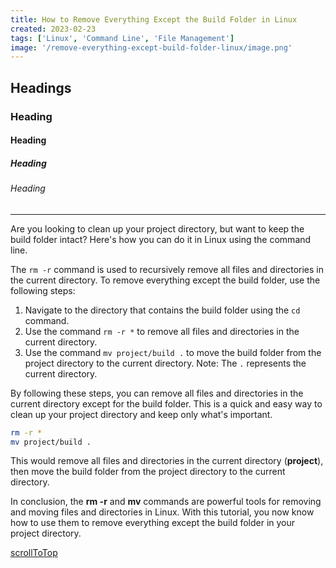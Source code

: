 ```yaml
---
title: How to Remove Everything Except the Build Folder in Linux
created: 2023-02-23
tags: ['Linux', 'Command Line', 'File Management']
image: '/remove-everything-except-build-folder-linux/image.png'
---
```


## Headings

### Heading

#### Heading

##### Heading

###### Heading

---

Are you looking to clean up your project directory, but want to keep the build folder intact? Here's how you can do it in Linux using the command line.

The `rm -r` command is used to recursively remove all files and directories in the current directory. To remove everything except the build folder, use the following steps:

1. Navigate to the directory that contains the build folder using the `cd` command.
2. Use the command `rm -r *` to remove all files and directories in the current directory.
3. Use the command `mv project/build .` to move the build folder from the project directory to the current directory.
   Note: The `.` represents the current directory.

By following these steps, you can remove all files and directories in the current directory except for the build folder. This is a quick and easy way to clean up your project directory and keep only what's important.

```bash
rm -r *
mv project/build .
```

This would remove all files and directories in the current directory (**project**), then move the build folder from the project directory to the current directory.

In conclusion, the **rm -r** and **mv** commands are powerful tools for removing and moving files and directories in Linux. With this tutorial, you now know how to use them to remove everything except the build folder in your project directory.

[scrollToTop](#headings)